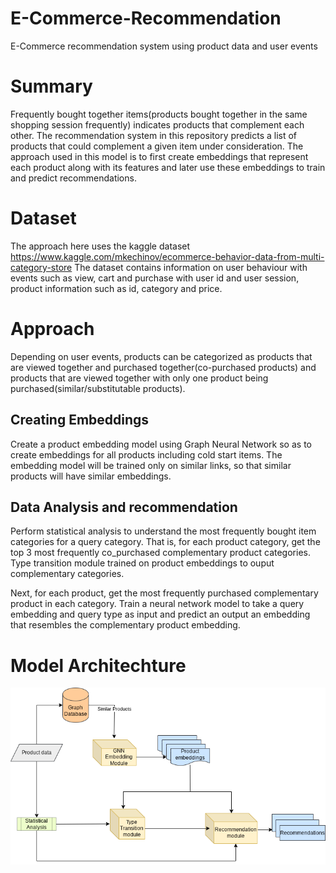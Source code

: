 # E-Commerce-Recommendation
E-Commerce recommendation system using product data and user events
# Summary
Frequently bought together items(products bought together in the same shopping session frequently) indicates products that complement each other. The recommendation system in this repository predicts a list of products that could complement a given item under consideration. 
The approach used in this model is to first create embeddings that represent each product along with its features and later use these embeddings to train and predict recommendations.

# Dataset
The approach here uses the kaggle dataset https://www.kaggle.com/mkechinov/ecommerce-behavior-data-from-multi-category-store
The dataset contains information on user behaviour with events such as view, cart and purchase with user id and user session, product information such as id, category and price.

# Approach
Depending on user events, products can be categorized as products that are viewed together and purchased together(co-purchased products) and products that are viewed together with only one product being purchased(similar/substitutable products). 
## Creating Embeddings
Create a product embedding model using Graph Neural Network so as to create embeddings for all products including cold start items. The embedding model will be trained only on similar links, so that similar products will have similar embeddings.

## Data Analysis and recommendation
Perform statistical analysis to understand the most frequently bought item categories for a query category. That is, for each product category, get the top 3 most frequently co_purchased complementary product categories. Type transition module trained on product embeddings to ouput complementary categories.

Next, for each product, get the most frequently purchased complementary product in each category. Train a neural network model to take a query embedding and query type as input and predict an output an embedding that resembles the complementary product embedding.

# Model Architechture
![alt text](https://github.com/bhavya-rema/E-Commerce-Recommendation/blob/main/Recommendation.png)
